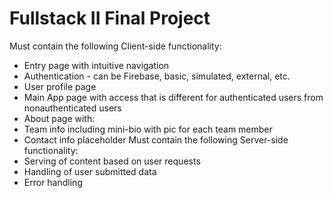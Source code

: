 # Fullstack II Final Project

Must contain the following Client-side functionality:
- Entry page with intuitive navigation
- Authentication - can be Firebase, basic, simulated, external, etc.
- User profile page
- Main App page with access that is different for authenticated users from nonauthenticated users
- About page with:
- Team info including mini-bio with pic for each team member
- Contact info placeholder
Must contain the following Server-side functionality:
- Serving of content based on user requests
- Handling of user submitted data
- Error handling
